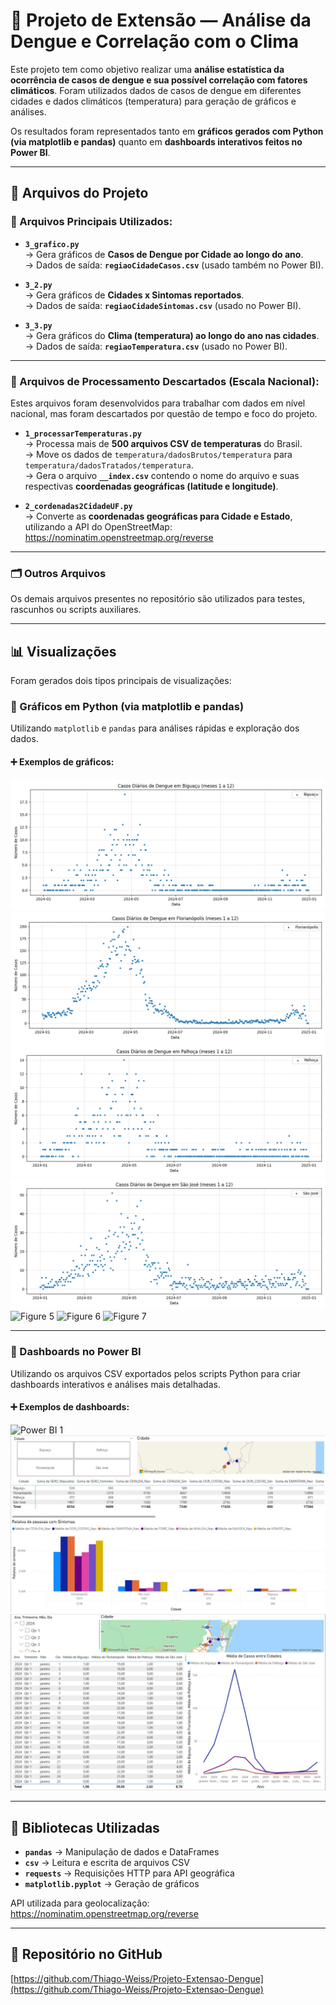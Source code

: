 
# 🦟 Projeto de Extensão — Análise da Dengue e Correlação com o Clima

Este projeto tem como objetivo realizar uma **análise estatística da ocorrência de casos de dengue e sua possível correlação com fatores climáticos**. Foram utilizados dados de casos de dengue em diferentes cidades e dados climáticos (temperatura) para geração de gráficos e análises.

Os resultados foram representados tanto em **gráficos gerados com Python (via matplotlib e pandas)** quanto em **dashboards interativos feitos no Power BI**.

---

## 📁 Arquivos do Projeto

### 🔹 Arquivos Principais Utilizados:

- **`3_grafico.py`**  
  → Gera gráficos de **Casos de Dengue por Cidade ao longo do ano**.  
  → Dados de saída: **`regiaoCidadeCasos.csv`** (usado também no Power BI).

- **`3_2.py`**  
  → Gera gráficos de **Cidades x Sintomas reportados**.  
  → Dados de saída: **`regiaoCidadeSintomas.csv`** (usado no Power BI).

- **`3_3.py`**  
  → Gera gráficos do **Clima (temperatura) ao longo do ano nas cidades**.  
  → Dados de saída: **`regiaoTemperatura.csv`** (usado no Power BI).

---

### 🔸 Arquivos de Processamento Descartados (Escala Nacional):

Estes arquivos foram desenvolvidos para trabalhar com dados em nível nacional, mas foram descartados por questão de tempo e foco do projeto.

- **`1_processarTemperaturas.py`**  
  → Processa mais de **500 arquivos CSV de temperaturas** do Brasil.  
  → Move os dados de `temperatura/dadosBrutos/temperatura` para `temperatura/dadosTratados/temperatura`.  
  → Gera o arquivo **`__index.csv`** contendo o nome do arquivo e suas respectivas **coordenadas geográficas (latitude e longitude)**.

- **`2_cordenadas2CidadeUF.py`**  
  → Converte as **coordenadas geográficas para Cidade e Estado**, utilizando a API do OpenStreetMap:  
  https://nominatim.openstreetmap.org/reverse

---

### 🗂️ Outros Arquivos

Os demais arquivos presentes no repositório são utilizados para testes, rascunhos ou scripts auxiliares.

---

## 📊 Visualizações

Foram gerados dois tipos principais de visualizações:

### 🔹 Gráficos em Python (via matplotlib e pandas)

Utilizando `matplotlib` e `pandas` para análises rápidas e exploração dos dados.

#### ➕ Exemplos de gráficos:

![Figure 1](Figure_1.png)
![Figure 2](Figure_2.png)
![Figure 3](Figure_3.png)
![Figure 4](Figure_4.png)
![Figure 5](Figure_5.png)
![Figure 6](Figure_6.png)
![Figure 7](Figure_7.png)

---

### 🔸 Dashboards no Power BI

Utilizando os arquivos CSV exportados pelos scripts Python para criar dashboards interativos e análises mais detalhadas.

#### ➕ Exemplos de dashboards:

![Power BI 1](powerbi1.jpg)
![Power BI 2](powerbi2.jpg)
![Power BI 3](powerbi3.jpg)

---

## 🧠 Bibliotecas Utilizadas

- **`pandas`** → Manipulação de dados e DataFrames  
- **`csv`** → Leitura e escrita de arquivos CSV  
- **`requests`** → Requisições HTTP para API geográfica  
- **`matplotlib.pyplot`** → Geração de gráficos  

API utilizada para geolocalização:  
https://nominatim.openstreetmap.org/reverse

---

## 🔗 Repositório no GitHub

[https://github.com/Thiago-Weiss/Projeto-Extensao-Dengue](https://github.com/Thiago-Weiss/Projeto-Extensao-Dengue)
